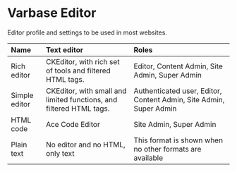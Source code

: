 # Varbase Editor

Editor profile and settings to be used in most websites.

| **Name** | **Text editor** | **Roles** |
| :--- | :--- | :--- |
| Rich editor | CKEditor, with rich set of tools and filtered HTML tags. | Editor, Content Admin, Site Admin, Super Admin |
| Simple editor | CKEditor, with small and limited functions, and filtered HTML tags. | Authenticated user, Editor, Content Admin, Site Admin, Super Admin |
| HTML code | Ace Code Editor | Site Admin, Super Admin |
| Plain text | No editor and no HTML, only text | This format is shown when no other formats are available |

